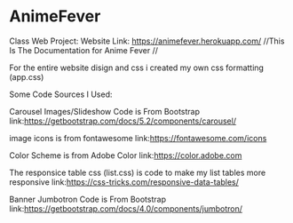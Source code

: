 # AnimeFever
Class Web Project: Website Link: https://animefever.herokuapp.com/
//This Is The Documentation for Anime Fever //

For the entire website disign and css i created my own css formatting (app.css)


Some Code Sources I Used:

Carousel Images/Slideshow Code is From Bootstrap
link:https://getbootstrap.com/docs/5.2/components/carousel/

image icons is from fontawesome
link:https://fontawesome.com/icons

Color Scheme is from Adobe Color
link:https://color.adobe.com

The responsice table css (list.css) is code to make my list tables more responsive
link:https://css-tricks.com/responsive-data-tables/

Banner Jumbotron Code is From Bootstrap
link:https://getbootstrap.com/docs/4.0/components/jumbotron/
